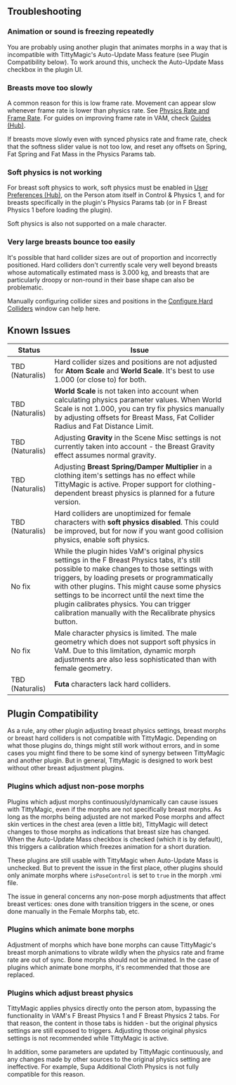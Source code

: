 ## Troubleshooting

### Animation or sound is freezing repeatedly

You are probably using another plugin that animates morphs in a way that is incompatible with TittyMagic's Auto-Update Mass feature (see Plugin Compatibility below). To work around this, uncheck the Auto-Update Mass checkbox in the plugin UI.

### Breasts move too slowly

A common reason for this is low frame rate. Movement can appear slow whenever frame rate is lower than physics rate. See [Physics Rate and Frame Rate](/docs/general/physics_rate_and_frame_rate/). For guides on improving frame rate in VAM, check [Guides (Hub)](https://hub.virtamate.com/resources/categories/guides.13/).

If breasts move slowly even with synced physics rate and frame rate, check that the softness slider value is not too low, and reset any offsets on Spring, Fat Spring and Fat Mass in the Physics Params tab.

### Soft physics is not working

For breast soft physics to work, soft physics must be enabled in [User Preferences (Hub)](https://hub.virtamate.com/wiki/user_preferences_performance/), on the Person atom itself in Control & Physics 1, and for breasts specifically in the plugin's Physics Params tab (or in F Breast Physics 1 before loading the plugin).

Soft physics is also not supported on a male character.

### Very large breasts bounce too easily

It's possible that hard collider sizes are out of proportion and incorrectly positioned. Hard colliders don't currently scale very well beyond breasts whose automatically estimated mass is 3.000 kg, and breasts that are particularly droopy or non-round in their base shape can also be problematic.

Manually configuring collider sizes and positions in the [Configure Hard Colliders](/docs/tittymagic/v5_2/breast_hard_colliders/) window can help here.

## Known Issues

| Status | Issue |
|--------|-------|
| TBD (Naturalis) | Hard collider sizes and positions are not adjusted for **Atom Scale** and **World Scale**. It's best to use 1.000 (or close to) for both. |
| TBD (Naturalis) | **World Scale** is not taken into account when calculating physics parameter values. When World Scale is not 1.000, you can try fix physics manually by adjusting offsets for Breast Mass, Fat Collider Radius and Fat Distance Limit. |
| TBD (Naturalis) | Adjusting **Gravity** in the Scene Misc settings is not currently taken into account - the Breast Gravity effect assumes normal gravity. |
| TBD (Naturalis) | Adjusting **Breast Spring/Damper Multiplier** in a clothing item's settings has no effect while TittyMagic is active. Proper support for clothing-dependent breast physics is planned for a future version. |
| TBD (Naturalis) | Hard colliders are unoptimized for female characters with **soft physics disabled**. This could be improved, but for now if you want good collision physics, enable soft physics. |
| No fix | While the plugin hides VaM's original physics settings in the F Breast Physics tabs, it's still possible to make changes to those settings with triggers, by loading presets or programmatically with other plugins. This might cause some physics settings to be incorrect until the next time the plugin calibrates physics. You can trigger calibration manually with the Recalibrate physics button. |
| No fix | Male character physics is limited. The male geometry which does not support soft physics in VaM. Due to this limitation, dynamic morph adjustments are also less sophisticated than with female geometry. |
| TBD (Naturalis) | **Futa** characters lack hard colliders. |

## Plugin Compatibility

As a rule, any other plugin adjusting breast physics settings, breast morphs or breast hard colliders is not compatible with TittyMagic. Depending on what those plugins do, things might still work without errors, and in some cases you might find there to be some kind of synergy between TittyMagic and another plugin. But in general, TittyMagic is designed to work best without other breast adjustment plugins.

### Plugins which adjust non-pose morphs

Plugins which adjust morphs continuously/dynamically can cause issues with TittyMagic, even if the morphs are not specifically breast morphs. As long as the morphs being adjusted are not marked Pose morphs and affect skin vertices in the chest area (even a little bit), TittyMagic will detect changes to those morphs as indications that breast size has changed. When the Auto-Update Mass checkbox is checked (which it is by default), this triggers a calibration which freezes animation for a short duration.

These plugins are still usable with TittyMagic when Auto-Update Mass is unchecked. But to prevent the issue in the first place, other plugins should only animate morphs where `isPoseControl` is set to `true` in the morph .vmi file.

The issue in general concerns any non-pose morph adjustments that affect breast vertices: ones done with transition triggers in the scene, or ones done manually in the Female Morphs tab, etc.

### Plugins which animate bone morphs

Adjustment of morphs which have bone morphs can cause TittyMagic's breast morph animations to vibrate wildly when the physics rate and frame rate are out of sync. Bone morphs should not be animated. In the case of plugins which animate bone morphs, it's recommended that those are replaced.

### Plugins which adjust breast physics

TittyMagic applies physics directly onto the person atom, bypassing the functionality in VAM's F Breast Physics 1 and F Breast Physics 2 tabs. For that reason, the content in those tabs is hidden - but the original physics settings are still exposed to triggers. Adjusting those original physics settings is not recommended while TittyMagic is active.

In addition, some parameters are updated by TittyMagic continuously, and any changes made by other sources to the original physics setting are ineffective. For example, Supa Additional Cloth Physics is not fully compatible for this reason.
